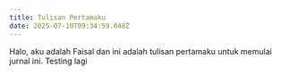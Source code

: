 ```yaml
---
title: Tulisan Pertamaku
date: 2025-07-10T09:34:59.048Z
---
```

H﻿alo, aku adalah Faisal dan ini adalah tulisan pertamaku untuk memulai jurnal ini. Testing lagi